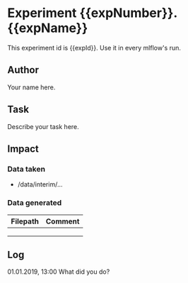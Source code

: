 # Experiment {{expNumber}}. {{expName}}

This experiment id is {{expId}}. Use it in every mlflow's run.

## Author

Your name here.

## Task

Describe your task here.

## Impact

### Data taken

* /data/interim/...

### Data generated

| Filepath | Comment |
|----------|---------|
|          |         |
|          |         |
|          |         |

## Log

01.01.2019, 13:00
What did you do?
